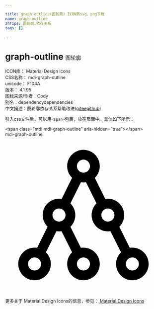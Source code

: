 ```yaml
---

title: graph outline(图轮廓) ICON转svg、png下载
name: graph-outline
zhTips: 图轮廓,依存关系
tags: []

---
```


# graph-outline  <small style="font-size: 60%;font-weight: 100">图轮廓</small>


<div class="detail-page">
<p>
<span>
ICON库：
<span class="badge-secondary badge">Material Design Icons</span> 
</span>
<br/>
<span>
CSS名称：
<span class="badge-secondary badge">mdi-graph-outline</span> 
</span>
<br/>
<span>
unicode：
<span class="badge-secondary badge">F104A</span> 
<copy-btn content='F104A' btn-title=""></copy-btn>
<copy-btn :content='String.fromCodePoint(parseInt("F104A", 16))' btn-title="复制U"></copy-btn>
</span>
<br/>
<span>
版本：
<span class="badge-secondary badge">4.1.95</span> 
</span>
<br/>
<span>图标来源/作者：<span class="badge-light badge">Cody</span></span> 
<br/>
<span>别名：<span class="badge-light badge">dependency</span><span class="badge-light badge">dependencies</span></span><br/><span class="zh-detail">中文描述：<span class="badge-primary badge">图轮廓</span><span class="badge-primary badge">依存关系</span><span class="help-link"><span>帮助改进</span>(<a href="https://gitee.com/liuwave/icon-helper/edit/master/json/material/graph-outline.json" target="_blank" rel="noopener noreferrer">gitee</a><a href="https://github.com/liuwave/icon-helper/edit/master/json/material/graph-outline.json" target="_blank" rel="noopener noreferrer">github</a></span>)</span><br/>
</p>
</div>
<div class="alert alert-dark">
  <i class="mdi mdi-graph-outline mdi-48px"></i>
  <i class="mdi mdi-graph-outline mdi-36px"></i>
  <i class="mdi mdi-graph-outline mdi-24px"></i>
  <i class="mdi mdi-graph-outline mdi-18px"></i>
</div>
<div>
  <p>引入css文件后，可以用<code>&lt;span&gt;</code>包裹，放在页面中。具体如下所示：    
  </p>
  <div class="alert alert-primary" style="font-size: 14px">
    &lt;span class="mdi mdi-graph-outline" aria-hidden="true"&gt;&lt;/span&gt;
    <copy-btn content='<span class="mdi mdi-graph-outline" aria-hidden="true"></span>'></copy-btn>
  </div>
  <div class="alert alert-secondary">
    <i class="mdi mdi-graph-outline"
    style="font-size: 24px"
    aria-hidden="true"></i> mdi-graph-outline
    <copy-btn content="mdi-graph-outline" btn-title="复制图标名称"></copy-btn>
  </div>
</div>
<div id="svg" class="svg-wrap">
<svg xmlns="http://www.w3.org/2000/svg" viewBox="0 0 24 24"><path d="M19.5 17C19.36 17 19.24 17 19.11 17.04L17.5 13.8C17.95 13.35 18.25 12.71 18.25 12C18.25 10.62 17.13 9.5 15.75 9.5C15.61 9.5 15.5 9.5 15.35 9.54L13.74 6.3C14.21 5.84 14.5 5.21 14.5 4.5C14.5 3.12 13.38 2 12 2S9.5 3.12 9.5 4.5C9.5 5.2 9.79 5.84 10.26 6.29L8.65 9.54C8.5 9.5 8.39 9.5 8.25 9.5C6.87 9.5 5.75 10.62 5.75 12C5.75 12.71 6.04 13.34 6.5 13.79L4.89 17.04C4.76 17 4.64 17 4.5 17C3.12 17 2 18.12 2 19.5C2 20.88 3.12 22 4.5 22S7 20.88 7 19.5C7 18.8 6.71 18.16 6.24 17.71L7.86 14.46C8 14.5 8.12 14.5 8.25 14.5C8.38 14.5 8.5 14.5 8.63 14.46L10.26 17.71C9.79 18.16 9.5 18.8 9.5 19.5C9.5 20.88 10.62 22 12 22S14.5 20.88 14.5 19.5C14.5 18.12 13.38 17 12 17C11.87 17 11.74 17 11.61 17.04L10 13.8C10.45 13.35 10.75 12.71 10.75 12C10.75 11.3 10.46 10.67 10 10.21L11.61 6.96C11.74 7 11.87 7 12 7C12.13 7 12.26 7 12.39 6.96L14 10.21C13.54 10.66 13.25 11.3 13.25 12C13.25 13.38 14.37 14.5 15.75 14.5C15.88 14.5 16 14.5 16.13 14.46L17.76 17.71C17.29 18.16 17 18.8 17 19.5C17 20.88 18.12 22 19.5 22S22 20.88 22 19.5C22 18.12 20.88 17 19.5 17M4.5 20.5C3.95 20.5 3.5 20.05 3.5 19.5S3.95 18.5 4.5 18.5 5.5 18.95 5.5 19.5 5.05 20.5 4.5 20.5M13 19.5C13 20.05 12.55 20.5 12 20.5S11 20.05 11 19.5 11.45 18.5 12 18.5 13 18.95 13 19.5M7.25 12C7.25 11.45 7.7 11 8.25 11S9.25 11.45 9.25 12 8.8 13 8.25 13 7.25 12.55 7.25 12M11 4.5C11 3.95 11.45 3.5 12 3.5S13 3.95 13 4.5 12.55 5.5 12 5.5 11 5.05 11 4.5M14.75 12C14.75 11.45 15.2 11 15.75 11S16.75 11.45 16.75 12 16.3 13 15.75 13 14.75 12.55 14.75 12M19.5 20.5C18.95 20.5 18.5 20.05 18.5 19.5S18.95 18.5 19.5 18.5 20.5 18.95 20.5 19.5 20.05 20.5 19.5 20.5Z" /></svg>
</div>
<detail full-name='mdi-graph-outline'></detail>
    
<div><p>更多关于 Material Design Icons的信息，参见：<a target="_blank" href="https://iconhelper.cn/material.html"> Material Design Icons</a>
</p></div>
